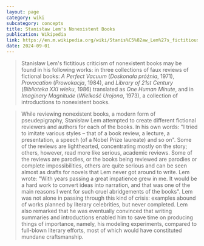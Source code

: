```yaml
---
layout: page
category: wiki
subcategory: concepts
title: Stanisław Lem's Nonexistent Books
publication: Wikipedia
link: https://en.m.wikipedia.org/wiki/Stanis%C5%82aw_Lem%27s_fictitious_criticism_of_nonexistent_books
date: 2024-09-01
---
```


> Stanisław Lem's fictitious criticism of nonexistent books may be found in his following works: in three collections of faux reviews of fictional books: *A Perfect Vacuum* (*Doskonała próżnia*, 1971), *Provocation* (*Prowokacja*, 1984), and *Library of 21st Century* (*Biblioteka XXI wieku*, 1986) translated as *One Human Minute*, and in *Imaginary Magnitude* (*Wielkość Urojona*, 1973), a collection of introductions to nonexistent books.

> While reviewing nonexistent books, a modern form of pseudepigraphy, Stanisław Lem attempted to create different fictional reviewers and authors for each of the books. In his own words: "I tried to imitate various styles – that of a book review, a lecture, a presentation, a speech (of a Nobel Prize laureate) and so on". Some of the reviews are lighthearted, concentrating mostly on the story; others, however, read more like serious, academic reviews. Some of the reviews are parodies, or the books being reviewed are parodies or complete impossibilities, others are quite serious and can be seen almost as drafts for novels that Lem never got around to write. Lem wrote: "With years passing a great impatience grew in me. It would be a hard work to convert ideas into narration, and that was one of the main reasons I went for such cruel abridgements of the books". Lem was not alone in passing through this kind of crisis: examples abound of works planned by literary celebrities, but never completed. Lem also remarked that he was eventually convinced that writing summaries and introductions enabled him to save time on producing things of importance, namely, his modeling experiments, compared to full-blown literary efforts, most of which would have constituted mundane craftsmanship.
